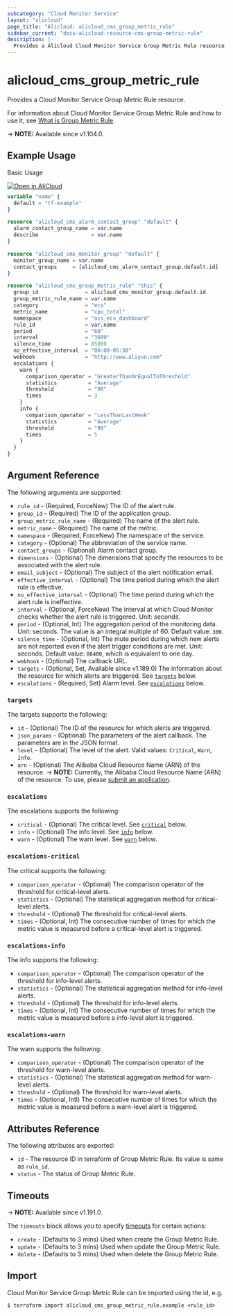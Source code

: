 ```yaml
---
subcategory: "Cloud Monitor Service"
layout: "alicloud"
page_title: "Alicloud: alicloud_cms_group_metric_rule"
sidebar_current: "docs-alicloud-resource-cms-group-metric-rule"
description: |-
  Provides a Alicloud Cloud Monitor Service Group Metric Rule resource.
---
```


# alicloud_cms_group_metric_rule

Provides a Cloud Monitor Service Group Metric Rule resource.

For information about Cloud Monitor Service Group Metric Rule and how to use it, see [What is Group Metric Rule](https://www.alibabacloud.com/help/en/cloudmonitor/latest/putgroupmetricrule).

-> **NOTE:** Available since v1.104.0.

## Example Usage

Basic Usage

<div style="display: block;margin-bottom: 40px;"><div class="oics-button" style="float: right;position: absolute;margin-bottom: 10px;">
  <a href="https://api.aliyun.com/terraform?resource=alicloud_cms_group_metric_rule&exampleId=8762090b-bbee-7c03-4f59-c460b85a4837a4ebef91&activeTab=example&spm=docs.r.cms_group_metric_rule.0.8762090bbb&intl_lang=EN_US" target="_blank">
    <img alt="Open in AliCloud" src="https://img.alicdn.com/imgextra/i1/O1CN01hjjqXv1uYUlY56FyX_!!6000000006049-55-tps-254-36.svg" style="max-height: 44px; max-width: 100%;">
  </a>
</div></div>

```terraform
variable "name" {
  default = "tf-example"
}

resource "alicloud_cms_alarm_contact_group" "default" {
  alarm_contact_group_name = var.name
  describe                 = var.name
}

resource "alicloud_cms_monitor_group" "default" {
  monitor_group_name = var.name
  contact_groups     = [alicloud_cms_alarm_contact_group.default.id]
}

resource "alicloud_cms_group_metric_rule" "this" {
  group_id               = alicloud_cms_monitor_group.default.id
  group_metric_rule_name = var.name
  category               = "ecs"
  metric_name            = "cpu_total"
  namespace              = "acs_ecs_dashboard"
  rule_id                = var.name
  period                 = "60"
  interval               = "3600"
  silence_time           = 85800
  no_effective_interval  = "00:00-05:30"
  webhook                = "http://www.aliyun.com"
  escalations {
    warn {
      comparison_operator = "GreaterThanOrEqualToThreshold"
      statistics          = "Average"
      threshold           = "90"
      times               = 3
    }
    info {
      comparison_operator = "LessThanLastWeek"
      statistics          = "Average"
      threshold           = "90"
      times               = 5
    }
  }
}
```

## Argument Reference

The following arguments are supported:

* `rule_id` - (Required, ForceNew) The ID of the alert rule.
* `group_id` - (Required) The ID of the application group.
* `group_metric_rule_name` - (Required) The name of the alert rule.
* `metric_name` - (Required) The name of the metric.
* `namespace` - (Required, ForceNew) The namespace of the service.
* `category` - (Optional) The abbreviation of the service name.
* `contact_groups` - (Optional) Alarm contact group.
* `dimensions` - (Optional) The dimensions that specify the resources to be associated with the alert rule.
* `email_subject` - (Optional) The subject of the alert notification email.
* `effective_interval` - (Optional) The time period during which the alert rule is effective.
* `no_effective_interval` - (Optional) The time period during which the alert rule is ineffective.
* `interval` - (Optional, ForceNew) The interval at which Cloud Monitor checks whether the alert rule is triggered. Unit: seconds.
* `period` - (Optional, Int) The aggregation period of the monitoring data. Unit: seconds. The value is an integral multiple of 60. Default value: `300`.
* `silence_time` - (Optional, Int) The mute period during which new alerts are not reported even if the alert trigger conditions are met. Unit: seconds. Default value: `86400`, which is equivalent to one day.
* `webhook` - (Optional) The callback URL.
* `targets` - (Optional, Set, Available since v1.189.0) The information about the resource for which alerts are triggered. See [`targets`](#targets) below.
* `escalations` - (Required, Set) Alarm level. See [`escalations`](#escalations) below.

### `targets`

The targets supports the following:

* `id` - (Optional) The ID of the resource for which alerts are triggered.
* `json_params` - (Optional) The parameters of the alert callback. The parameters are in the JSON format.
* `level` - (Optional) The level of the alert. Valid values: `Critical`, `Warn`, `Info`.
* `arn` - (Optional) The Alibaba Cloud Resource Name (ARN) of the resource.
-> **NOTE:** Currently, the Alibaba Cloud Resource Name (ARN) of the resource. To use, please [submit an application](https://www.alibabacloud.com/help/en/cloudmonitor/latest/describemetricruletargets).

### `escalations`

The escalations supports the following:

* `critical` - (Optional) The critical level. See [`critical`](#escalations-critical) below.
* `info` - (Optional) The info level. See [`info`](#escalations-info) below.
* `warn` - (Optional) The warn level. See [`warn`](#escalations-warn) below.

### `escalations-critical`

The critical supports the following:

* `comparison_operator` - (Optional) The comparison operator of the threshold for critical-level alerts.
* `statistics` - (Optional) The statistical aggregation method for critical-level alerts.
* `threshold` - (Optional) The threshold for critical-level alerts.
* `times` - (Optional, Int) The consecutive number of times for which the metric value is measured before a critical-level alert is triggered.

### `escalations-info`

The info supports the following: 

* `comparison_operator` - (Optional) The comparison operator of the threshold for info-level alerts.
* `statistics` - (Optional) The statistical aggregation method for info-level alerts.
* `threshold` - (Optional) The threshold for info-level alerts.
* `times` - (Optional, Int) The consecutive number of times for which the metric value is measured before a info-level alert is triggered.

### `escalations-warn`

The warn supports the following:

* `comparison_operator` - (Optional) The comparison operator of the threshold for warn-level alerts.
* `statistics` - (Optional) The statistical aggregation method for warn-level alerts.
* `threshold` - (Optional) The threshold for warn-level alerts.
* `times` - (Optional, Intl) The consecutive number of times for which the metric value is measured before a warn-level alert is triggered.

## Attributes Reference

The following attributes are exported:

* `id` - The resource ID in terraform of Group Metric Rule. Its value is same as `rule_id`.
* `status` - The status of Group Metric Rule.

## Timeouts

-> **NOTE:** Available since v1.191.0.

The `timeouts` block allows you to specify [timeouts](https://developer.hashicorp.com/terraform/language/resources/syntax#operation-timeouts) for certain actions:

* `create` - (Defaults to 3 mins) Used when create the Group Metric Rule.
* `update` - (Defaults to 3 mins) Used when update the Group Metric Rule.
* `delete` - (Defaults to 3 mins) Used when delete the Group Metric Rule.

## Import

Cloud Monitor Service Group Metric Rule can be imported using the id, e.g.

```shell
$ terraform import alicloud_cms_group_metric_rule.example <rule_id>
```
